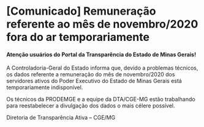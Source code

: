 
# [Comunicado] Remuneração referente ao mês de novembro/2020 fora do ar temporariamente

#### Atenção usuários do Portal da Transparência do Estado de Minas Gerais! 

A Controladoria-Geral do Estado informa que, devido a problemas técnicos, os dados referente a remuneração do mês de novembro/2020 dos servidores ativos do Poder Executivo do Estado de Minas Gerais está temporariamente indisponível. 

Os técnicos da PRODEMGE e a equipe da DTA/CGE-MG estão trabalhando para reestabelecer a divulgação dos dados o mais célere possível.

Diretoria de Transparência Ativa – CGE/MG




